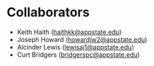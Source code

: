 # Collaborators

- Keith Haith (haithkk@appstate.edu)
- Joseph Howard (howardjw2@appstate.edu)
- Alcinder Lewis (lewisaj1@appstate.edu) 
- Curt Bridgers (bridgerspc@appstate.edu)
